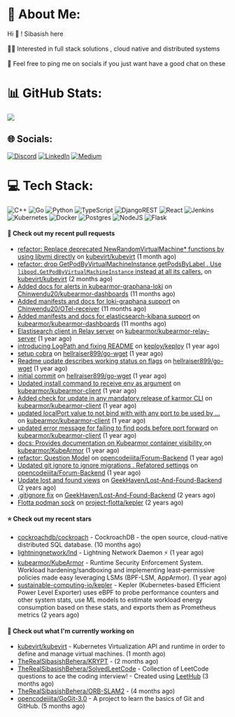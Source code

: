 # 💫 About Me:
Hi 👋 ! Sibasish here <br><br>👨‍💻 Interested in full stack solutions , cloud native and distributed systems<br><br>🤝 Feel free to ping me on socials if you just want have a good chat on these

# 📊 GitHub Stats:
![](https://github-readme-stats.vercel.app/api/top-langs/?username=TheRealSibasishBehera&theme=dark&hide_border=false&include_all_commits=false&count_private=false&layout=compact)

## 🌐 Socials:
[![Discord](https://img.shields.io/badge/Discord-%237289DA.svg?logo=discord&logoColor=white)](htttps://discord.gg/FangedHamster#6966) [![LinkedIn](https://img.shields.io/badge/LinkedIn-%230077B5.svg?logo=linkedin&logoColor=white)](https://linkedin.com/in/sibasish-behera-b33532224) [![Medium](https://img.shields.io/badge/Medium-12100E?logo=medium&logoColor=white)](https://medium.com/@@beherasibasishkkc) 

# 💻 Tech Stack:
![C++](https://img.shields.io/badge/c++-%2300599C.svg?style=for-the-badge&logo=c%2B%2B&logoColor=white) ![Go](https://img.shields.io/badge/go-%2300ADD8.svg?style=for-the-badge&logo=go&logoColor=white) ![Python](https://img.shields.io/badge/python-3670A0?style=for-the-badge&logo=python&logoColor=ffdd54) ![TypeScript](https://img.shields.io/badge/typescript-%23007ACC.svg?style=for-the-badge&logo=typescript&logoColor=white) ![DjangoREST](https://img.shields.io/badge/DJANGO-REST-ff1709?style=for-the-badge&logo=django&logoColor=white&color=ff1709&labelColor=gray) ![React](https://img.shields.io/badge/react-%2320232a.svg?style=for-the-badge&logo=react&logoColor=%2361DAFB) ![Jenkins](https://img.shields.io/badge/jenkins-%232C5263.svg?style=for-the-badge&logo=jenkins&logoColor=white) ![Kubernetes](https://img.shields.io/badge/kubernetes-%23326ce5.svg?style=for-the-badge&logo=kubernetes&logoColor=white) ![Docker](https://img.shields.io/badge/docker-%230db7ed.svg?style=for-the-badge&logo=docker&logoColor=white) ![Postgres](https://img.shields.io/badge/postgres-%23316192.svg?style=for-the-badge&logo=postgresql&logoColor=white) ![NodeJS](https://img.shields.io/badge/node.js-6DA55F?style=for-the-badge&logo=node.js&logoColor=white) ![Flask](https://img.shields.io/badge/flask-%23000.svg?style=for-the-badge&logo=flask&logoColor=white)


#### 🔨 Check out my recent pull requests

- [refactor: Replace deprecated NewRandomVirtualMachine* functions by using libvmi directly](https://github.com/kubevirt/kubevirt/pull/11621) on [kubevirt/kubevirt](https://github.com/kubevirt/kubevirt) (1 month ago)
- [ refactor: drop GetPodByVirtualMachineInstance,getPodsByLabel . Use `libpod.GetPodByVirtualMachineInstance` instead at all its callers.](https://github.com/kubevirt/kubevirt/pull/11474) on [kubevirt/kubevirt](https://github.com/kubevirt/kubevirt) (2 months ago)
- [Added docs for alerts in kubearmor-graphana-loki](https://github.com/Chinwendu20/kubearmor-dashboards/pull/1) on [Chinwendu20/kubearmor-dashboards](https://github.com/Chinwendu20/kubearmor-dashboards) (11 months ago)
- [Added manifests and docs for loki-graphana support](https://github.com/Chinwendu20/OTel-receiver/pull/1) on [Chinwendu20/OTel-receiver](https://github.com/Chinwendu20/OTel-receiver) (11 months ago)
- [Added manifests and docs for elasticsearch-kibana support](https://github.com/kubearmor/kubearmor-dashboards/pull/1) on [kubearmor/kubearmor-dashboards](https://github.com/kubearmor/kubearmor-dashboards) (11 months ago)
- [Elastisearch client in Relay server](https://github.com/kubearmor/kubearmor-relay-server/pull/31) on [kubearmor/kubearmor-relay-server](https://github.com/kubearmor/kubearmor-relay-server) (1 year ago)
- [introducing LogPath and fixing README](https://github.com/keploy/keploy/pull/455) on [keploy/keploy](https://github.com/keploy/keploy) (1 year ago)
- [setup cobra](https://github.com/hellraiser899/go-wget/pull/4) on [hellraiser899/go-wget](https://github.com/hellraiser899/go-wget) (1 year ago)
- [Readme update describes working status on flags](https://github.com/hellraiser899/go-wget/pull/3) on [hellraiser899/go-wget](https://github.com/hellraiser899/go-wget) (1 year ago)
- [initial commit](https://github.com/hellraiser899/go-wget/pull/1) on [hellraiser899/go-wget](https://github.com/hellraiser899/go-wget) (1 year ago)
- [Updated install command to receive env as argument](https://github.com/kubearmor/kubearmor-client/pull/265) on [kubearmor/kubearmor-client](https://github.com/kubearmor/kubearmor-client) (1 year ago)
- [Added check for update in any mandatory release of karmor CLI](https://github.com/kubearmor/kubearmor-client/pull/251) on [kubearmor/kubearmor-client](https://github.com/kubearmor/kubearmor-client) (1 year ago)
- [updated localPort value to not bind with with any port to be used by …](https://github.com/kubearmor/kubearmor-client/pull/247) on [kubearmor/kubearmor-client](https://github.com/kubearmor/kubearmor-client) (1 year ago)
- [updated error message for failing to find pods before port forward](https://github.com/kubearmor/kubearmor-client/pull/245) on [kubearmor/kubearmor-client](https://github.com/kubearmor/kubearmor-client) (1 year ago)
- [docs: Provides documentation on Kubearmor container visibility ](https://github.com/kubearmor/KubeArmor/pull/1028) on [kubearmor/KubeArmor](https://github.com/kubearmor/KubeArmor) (1 year ago)
- [refactor: Question Model](https://github.com/opencodeiiita/Forum-Backend/pull/26) on [opencodeiiita/Forum-Backend](https://github.com/opencodeiiita/Forum-Backend) (1 year ago)
- [Updated git ignore to ignore migrations .  Refatored settings](https://github.com/opencodeiiita/Forum-Backend/pull/11) on [opencodeiiita/Forum-Backend](https://github.com/opencodeiiita/Forum-Backend) (1 year ago)
- [Update lost and found views](https://github.com/GeekHaven/Lost-And-Found-Backend/pull/2) on [GeekHaven/Lost-And-Found-Backend](https://github.com/GeekHaven/Lost-And-Found-Backend) (2 years ago)
- [.gitignore fix](https://github.com/GeekHaven/Lost-And-Found-Backend/pull/1) on [GeekHaven/Lost-And-Found-Backend](https://github.com/GeekHaven/Lost-And-Found-Backend) (2 years ago)
- [Flotta podman sock](https://github.com/project-flotta/kepler/pull/1) on [project-flotta/kepler](https://github.com/project-flotta/kepler) (2 years ago)

#### ⭐ Check out my recent stars

- [cockroachdb/cockroach](https://github.com/cockroachdb/cockroach) - CockroachDB - the open source, cloud-native distributed SQL database. (10 months ago)
- [lightningnetwork/lnd](https://github.com/lightningnetwork/lnd) - Lightning Network Daemon ⚡️ (1 year ago)
- [kubearmor/KubeArmor](https://github.com/kubearmor/KubeArmor) - Runtime Security Enforcement System. Workload hardening/sandboxing and implementing least-permissive policies made easy leveraging LSMs (BPF-LSM, AppArmor). (1 year ago)
- [sustainable-computing-io/kepler](https://github.com/sustainable-computing-io/kepler) - Kepler (Kubernetes-based Efficient Power Level Exporter) uses eBPF to probe performance counters and other system stats, use ML models to estimate workload energy consumption based on these stats, and exports them as Prometheus metrics (2 years ago)

#### 👷 Check out what I'm currently working on

- [kubevirt/kubevirt](https://github.com/kubevirt/kubevirt) - Kubernetes Virtualization API and runtime in order to define and manage virtual machines. (1 month ago)
- [TheRealSibasishBehera/KRYPT](https://github.com/TheRealSibasishBehera/KRYPT) -  (2 months ago)
- [TheRealSibasishBehera/SolvedLeetCode](https://github.com/TheRealSibasishBehera/SolvedLeetCode) - Collection of LeetCode questions to ace the coding interview! - Created using [LeetHub](https://github.com/QasimWani/LeetHub) (3 months ago)
- [TheRealSibasishBehera/ORB-SLAM2](https://github.com/TheRealSibasishBehera/ORB-SLAM2) -  (4 months ago)
- [opencodeiiita/GoGit-3.0](https://github.com/opencodeiiita/GoGit-3.0) - A project to learn the basics of Git and GitHub. (5 months ago)

